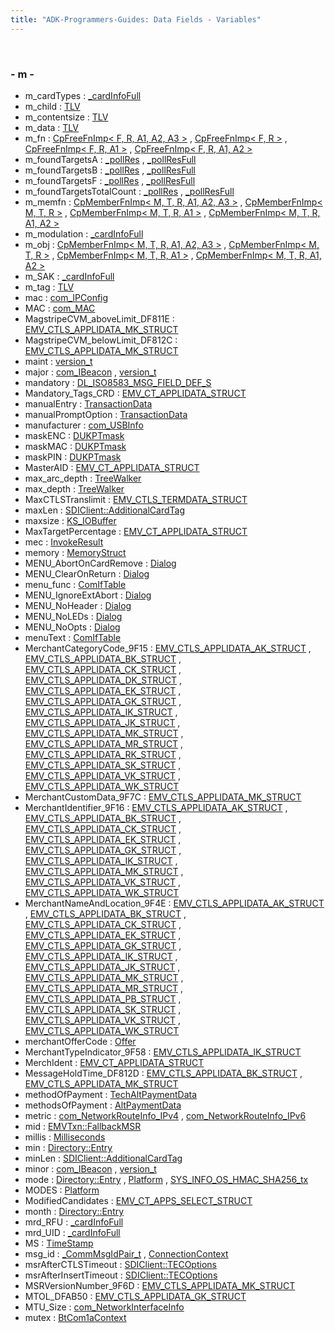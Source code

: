 ```yaml
---
title: "ADK-Programmers-Guides: Data Fields - Variables"
---
```


 

### - m -

- m_cardTypes : <a href="titusstubs_8cpp.md#af89065aa1b826be62d51e4eda9233f6a">_cardInfoFull</a>
- m_child : <a href="classvfisdi_1_1_t_l_v.md#afcc2734e12c53b8280390e586b4daf54">TLV</a>
- m_contentsize : <a href="classvfisdi_1_1_t_l_v.md#abf78ef14b931e61d33be622a0605f454">TLV</a>
- m_data : <a href="classvfisdi_1_1_t_l_v.md#a4252108bbe731880b31e853b01cd16d0">TLV</a>
- m_fn : <a href="structvficpl_1_1_cp_free_fn_imp.md#a37079a7261fff5a7c34ca2c14f8ae0eb">CpFreeFnImp< F, R, A1, A2, A3 ></a> , <a href="structvficpl_1_1_cp_free_fn_imp_3_01_f_00_01_r_01_4.md#a37079a7261fff5a7c34ca2c14f8ae0eb">CpFreeFnImp< F, R ></a> , <a href="structvficpl_1_1_cp_free_fn_imp_3_01_f_00_01_r_00_01_a1_01_4.md#a37079a7261fff5a7c34ca2c14f8ae0eb">CpFreeFnImp< F, R, A1 ></a> , <a href="structvficpl_1_1_cp_free_fn_imp_3_01_f_00_01_r_00_01_a1_00_01_a2_01_4.md#a37079a7261fff5a7c34ca2c14f8ae0eb">CpFreeFnImp< F, R, A1, A2 ></a>
- m_foundTargetsA : <a href="titusstubs_8cpp.md#a70bb89e64167bca80a50a1c13d2b1b0d">_pollRes</a> , <a href="titusstubs_8cpp.md#a70bb89e64167bca80a50a1c13d2b1b0d">_pollResFull</a>
- m_foundTargetsB : <a href="titusstubs_8cpp.md#aac77cb3d7ed3a44e4d59915a1d9774a4">_pollRes</a> , <a href="titusstubs_8cpp.md#aac77cb3d7ed3a44e4d59915a1d9774a4">_pollResFull</a>
- m_foundTargetsF : <a href="titusstubs_8cpp.md#a6216cfc662036bb5e71ac132d66c3b81">_pollRes</a> , <a href="titusstubs_8cpp.md#a6216cfc662036bb5e71ac132d66c3b81">_pollResFull</a>
- m_foundTargetsTotalCount : <a href="titusstubs_8cpp.md#abeda2a225e2cdc8bb7e4f0ab20816f23">_pollRes</a> , <a href="titusstubs_8cpp.md#abeda2a225e2cdc8bb7e4f0ab20816f23">_pollResFull</a>
- m_memfn : <a href="structvficpl_1_1_cp_member_fn_imp.md#abcfe38b083b66715c23f923ad431f27b">CpMemberFnImp< M, T, R, A1, A2, A3 ></a> , <a href="structvficpl_1_1_cp_member_fn_imp_3_01_m_00_01_t_00_01_r_01_4.md#abcfe38b083b66715c23f923ad431f27b">CpMemberFnImp< M, T, R ></a> , <a href="structvficpl_1_1_cp_member_fn_imp_3_01_m_00_01_t_00_01_r_00_01_a1_01_4.md#abcfe38b083b66715c23f923ad431f27b">CpMemberFnImp< M, T, R, A1 ></a> , <a href="structvficpl_1_1_cp_member_fn_imp_3_01_m_00_01_t_00_01_r_00_01_a1_00_01_a2_01_4.md#abcfe38b083b66715c23f923ad431f27b">CpMemberFnImp< M, T, R, A1, A2 ></a>
- m_modulation : <a href="titusstubs_8cpp.md#ad3177646bbbbd111bad7ca9dcedd63fc">_cardInfoFull</a>
- m_obj : <a href="structvficpl_1_1_cp_member_fn_imp.md#a6f761a901d378ae84d9b32b539450d34">CpMemberFnImp< M, T, R, A1, A2, A3 ></a> , <a href="structvficpl_1_1_cp_member_fn_imp_3_01_m_00_01_t_00_01_r_01_4.md#a6f761a901d378ae84d9b32b539450d34">CpMemberFnImp< M, T, R ></a> , <a href="structvficpl_1_1_cp_member_fn_imp_3_01_m_00_01_t_00_01_r_00_01_a1_01_4.md#a6f761a901d378ae84d9b32b539450d34">CpMemberFnImp< M, T, R, A1 ></a> , <a href="structvficpl_1_1_cp_member_fn_imp_3_01_m_00_01_t_00_01_r_00_01_a1_00_01_a2_01_4.md#a6f761a901d378ae84d9b32b539450d34">CpMemberFnImp< M, T, R, A1, A2 ></a>
- m_SAK : <a href="titusstubs_8cpp.md#a63a007f5e218a1730aa5ded94911a41c">_cardInfoFull</a>
- m_tag : <a href="classvfisdi_1_1_t_l_v.md#a48ed14e787b1be6dd92a2782d11a4ff4">TLV</a>
- mac : <a href="libcom_8h.md#ab819e8af2dd7aa0c074bc36d7612fe57">com_IPConfig</a>
- MAC : <a href="libcom_8h.md#a55b1e935aab0711d1c52b28dfe3c47fd">com_MAC</a>
- MagstripeCVM_aboveLimit_DF811E : <a href="group___d_e_f___c_o_n_f___a_p_p_l_i.md#a82fc51540e28fb76b48dd01347e13f43">EMV_CTLS_APPLIDATA_MK_STRUCT</a>
- MagstripeCVM_belowLimit_DF812C : <a href="group___d_e_f___c_o_n_f___a_p_p_l_i.md#adf50b490082b4ad86b03ed2e044f1b98">EMV_CTLS_APPLIDATA_MK_STRUCT</a>
- maint : <a href="svc__tms_8h.md#a5691fe120a1466105997ad02ca59436f">version_t</a>
- major : <a href="libcom_8h.md#af2ba608b39a08e490997cc5137cb7beb">com_IBeacon</a> , <a href="svc__tms_8h.md#ac8947941479c38403a09c14a60b03f01">version_t</a>
- mandatory : <a href="dl__iso8583__common_8h.md#ab695d7cb7083e770dc6d546b9ee89ac9">DL_ISO8583_MSG_FIELD_DEF_S</a>
- Mandatory_Tags_CRD : <a href="group___d_e_f___c_o_n_f___a_p_p_l_i.md#a15601aa3b54c9da3032a3ed1d43b0b6b">EMV_CT_APPLIDATA_STRUCT</a>
- manualEntry : <a href="namespacevficpl.md#acd84162ff17115f0c368209f79a3ae1b">TransactionData</a>
- manualPromptOption : <a href="namespacevficpl.md#a27bdf2bfd4e3befc9869ad6ee94c3f40">TransactionData</a>
- manufacturer : <a href="libcom_8h.md#a508f2c7f54b772a4f480611aa045f659">com_USBInfo</a>
- maskENC : <a href="namespacecom__verifone__seccmd.md#a265ae6eb1e653cae4afe50a5c0859cfb">DUKPTmask</a>
- maskMAC : <a href="namespacecom__verifone__seccmd.md#a1911d18d93391461f66196bc963138ed">DUKPTmask</a>
- maskPIN : <a href="namespacecom__verifone__seccmd.md#a47061d0956fc5e25c6ba155879822dc1">DUKPTmask</a>
- MasterAID : <a href="group___d_e_f___c_o_n_f___a_p_p_l_i.md#a4844ee77295b43631df410adb1beaf41">EMV_CT_APPLIDATA_STRUCT</a>
- max_arc_depth : <a href="classpackmanlib_1_1treewalk_1_1_tree_walker.md#a6477cbfdaff96a77de0cfe7edc1ddb11">TreeWalker</a>
- max_depth : <a href="classpackmanlib_1_1treewalk_1_1_tree_walker.md#abe0b4340c0a3ede312856c001b86d7ed">TreeWalker</a>
- MaxCTLSTranslimit : <a href="group___d_e_f___c_o_n_f___t_e_r_m.md#a3a9583914dda18129d8a82c8a1ebd679">EMV_CTLS_TERMDATA_STRUCT</a>
- maxLen : <a href="group__sdiemvct.md#a2f4a48ff5cdcf5b494bc43fa01a19b7e">SDIClient::AdditionalCardTag</a>
- maxsize : <a href="engine__keyservice_8h.md#afa6d6d7ff8f9ae9ac926aecabb311349">KS_IOBuffer</a>
- MaxTargetPercentage : <a href="group___d_e_f___c_o_n_f___a_p_p_l_i.md#ae06a2f3428cf719f7fc1523a2e2b9fce">EMV_CT_APPLIDATA_STRUCT</a>
- mec : <a href="structvficpl_1_1_invoke_result.md#a494889caa45d0a7170733fe0c5eca6e7">InvokeResult</a>
- memory : <a href="http__get__curl_8c.md#a2bd6d68918bc5a61a6c59af45597b073">MemoryStruct</a>
- MENU_AbortOnCardRemove : <a href="group___d_e_f___l_i_b_s_d_i_c_l_i_e_n_t___m_e_n_u___o_p_t_i_o_n_s.md#ga726a42a0c014963d617c2595666eb676">Dialog</a>
- MENU_ClearOnReturn : <a href="group___d_e_f___l_i_b_s_d_i_c_l_i_e_n_t___m_e_n_u___o_p_t_i_o_n_s.md#ga05465c4007b0d8ab55c7e25b790b7bdd">Dialog</a>
- menu_func : <a href="struct_com_if_table.md#a5bd8db2a976bb271c64c22dc88928ee7">ComIfTable</a>
- MENU_IgnoreExtAbort : <a href="group___d_e_f___l_i_b_s_d_i_c_l_i_e_n_t___m_e_n_u___o_p_t_i_o_n_s.md#ga5446118b690b64b793684cffa927221d">Dialog</a>
- MENU_NoHeader : <a href="group___d_e_f___l_i_b_s_d_i_c_l_i_e_n_t___m_e_n_u___o_p_t_i_o_n_s.md#gae379c86cc056cdb1b148a72a4ca203b8">Dialog</a>
- MENU_NoLEDs : <a href="group___d_e_f___l_i_b_s_d_i_c_l_i_e_n_t___m_e_n_u___o_p_t_i_o_n_s.md#gaaa7c33fec85275413e8e1bf1e449910e">Dialog</a>
- MENU_NoOpts : <a href="group___d_e_f___l_i_b_s_d_i_c_l_i_e_n_t___m_e_n_u___o_p_t_i_o_n_s.md#gaa10b8418d7abb86c78256b0c6ec076c1">Dialog</a>
- menuText : <a href="struct_com_if_table.md#a53cc0f32077f64398b7b58928b875229">ComIfTable</a>
- MerchantCategoryCode_9F15 : <a href="group___d_e_f___c_o_n_f___a_p_p_l_i.md#a84da5b354dd3258920611cde310a6682">EMV_CTLS_APPLIDATA_AK_STRUCT</a> , <a href="group___d_e_f___c_o_n_f___a_p_p_l_i.md#a84da5b354dd3258920611cde310a6682">EMV_CTLS_APPLIDATA_BK_STRUCT</a> , <a href="group___d_e_f___c_o_n_f___a_p_p_l_i.md#a84da5b354dd3258920611cde310a6682">EMV_CTLS_APPLIDATA_CK_STRUCT</a> , <a href="group___d_e_f___c_o_n_f___a_p_p_l_i.md#a84da5b354dd3258920611cde310a6682">EMV_CTLS_APPLIDATA_DK_STRUCT</a> , <a href="group___d_e_f___c_o_n_f___a_p_p_l_i.md#a84da5b354dd3258920611cde310a6682">EMV_CTLS_APPLIDATA_EK_STRUCT</a> , <a href="group___d_e_f___c_o_n_f___a_p_p_l_i.md#a84da5b354dd3258920611cde310a6682">EMV_CTLS_APPLIDATA_GK_STRUCT</a> , <a href="group___d_e_f___c_o_n_f___a_p_p_l_i.md#a84da5b354dd3258920611cde310a6682">EMV_CTLS_APPLIDATA_IK_STRUCT</a> , <a href="group___d_e_f___c_o_n_f___a_p_p_l_i.md#a84da5b354dd3258920611cde310a6682">EMV_CTLS_APPLIDATA_JK_STRUCT</a> , <a href="group___d_e_f___c_o_n_f___a_p_p_l_i.md#a84da5b354dd3258920611cde310a6682">EMV_CTLS_APPLIDATA_MK_STRUCT</a> , <a href="group___d_e_f___c_o_n_f___a_p_p_l_i.md#a84da5b354dd3258920611cde310a6682">EMV_CTLS_APPLIDATA_MR_STRUCT</a> , <a href="group___d_e_f___c_o_n_f___a_p_p_l_i.md#a84da5b354dd3258920611cde310a6682">EMV_CTLS_APPLIDATA_RK_STRUCT</a> , <a href="group___d_e_f___c_o_n_f___a_p_p_l_i.md#a84da5b354dd3258920611cde310a6682">EMV_CTLS_APPLIDATA_SK_STRUCT</a> , <a href="group___d_e_f___c_o_n_f___a_p_p_l_i.md#a84da5b354dd3258920611cde310a6682">EMV_CTLS_APPLIDATA_VK_STRUCT</a> , <a href="group___d_e_f___c_o_n_f___a_p_p_l_i.md#a84da5b354dd3258920611cde310a6682">EMV_CTLS_APPLIDATA_WK_STRUCT</a>
- MerchantCustomData_9F7C : <a href="group___d_e_f___c_o_n_f___a_p_p_l_i.md#aec9159fa9d8ddc9e72887eec78e0466a">EMV_CTLS_APPLIDATA_MK_STRUCT</a>
- MerchantIdentifier_9F16 : <a href="group___d_e_f___c_o_n_f___a_p_p_l_i.md#a97841a4ff9423ac32cff97cbd692930a">EMV_CTLS_APPLIDATA_AK_STRUCT</a> , <a href="group___d_e_f___c_o_n_f___a_p_p_l_i.md#a97841a4ff9423ac32cff97cbd692930a">EMV_CTLS_APPLIDATA_BK_STRUCT</a> , <a href="group___d_e_f___c_o_n_f___a_p_p_l_i.md#a97841a4ff9423ac32cff97cbd692930a">EMV_CTLS_APPLIDATA_CK_STRUCT</a> , <a href="group___d_e_f___c_o_n_f___a_p_p_l_i.md#a97841a4ff9423ac32cff97cbd692930a">EMV_CTLS_APPLIDATA_EK_STRUCT</a> , <a href="group___d_e_f___c_o_n_f___a_p_p_l_i.md#a97841a4ff9423ac32cff97cbd692930a">EMV_CTLS_APPLIDATA_GK_STRUCT</a> , <a href="group___d_e_f___c_o_n_f___a_p_p_l_i.md#a97841a4ff9423ac32cff97cbd692930a">EMV_CTLS_APPLIDATA_IK_STRUCT</a> , <a href="group___d_e_f___c_o_n_f___a_p_p_l_i.md#a97841a4ff9423ac32cff97cbd692930a">EMV_CTLS_APPLIDATA_MK_STRUCT</a> , <a href="group___d_e_f___c_o_n_f___a_p_p_l_i.md#a97841a4ff9423ac32cff97cbd692930a">EMV_CTLS_APPLIDATA_VK_STRUCT</a> , <a href="group___d_e_f___c_o_n_f___a_p_p_l_i.md#a97841a4ff9423ac32cff97cbd692930a">EMV_CTLS_APPLIDATA_WK_STRUCT</a>
- MerchantNameAndLocation_9F4E : <a href="group___d_e_f___c_o_n_f___a_p_p_l_i.md#acb923ec08caea6869e68eb5019ae108b">EMV_CTLS_APPLIDATA_AK_STRUCT</a> , <a href="group___d_e_f___c_o_n_f___a_p_p_l_i.md#acb923ec08caea6869e68eb5019ae108b">EMV_CTLS_APPLIDATA_BK_STRUCT</a> , <a href="group___d_e_f___c_o_n_f___a_p_p_l_i.md#acb923ec08caea6869e68eb5019ae108b">EMV_CTLS_APPLIDATA_CK_STRUCT</a> , <a href="group___d_e_f___c_o_n_f___a_p_p_l_i.md#acb923ec08caea6869e68eb5019ae108b">EMV_CTLS_APPLIDATA_EK_STRUCT</a> , <a href="group___d_e_f___c_o_n_f___a_p_p_l_i.md#acb923ec08caea6869e68eb5019ae108b">EMV_CTLS_APPLIDATA_GK_STRUCT</a> , <a href="group___d_e_f___c_o_n_f___a_p_p_l_i.md#acb923ec08caea6869e68eb5019ae108b">EMV_CTLS_APPLIDATA_IK_STRUCT</a> , <a href="group___d_e_f___c_o_n_f___a_p_p_l_i.md#acb923ec08caea6869e68eb5019ae108b">EMV_CTLS_APPLIDATA_JK_STRUCT</a> , <a href="group___d_e_f___c_o_n_f___a_p_p_l_i.md#acb923ec08caea6869e68eb5019ae108b">EMV_CTLS_APPLIDATA_MK_STRUCT</a> , <a href="group___d_e_f___c_o_n_f___a_p_p_l_i.md#acb923ec08caea6869e68eb5019ae108b">EMV_CTLS_APPLIDATA_MR_STRUCT</a> , <a href="group___d_e_f___c_o_n_f___a_p_p_l_i.md#acb923ec08caea6869e68eb5019ae108b">EMV_CTLS_APPLIDATA_PB_STRUCT</a> , <a href="group___d_e_f___c_o_n_f___a_p_p_l_i.md#acb923ec08caea6869e68eb5019ae108b">EMV_CTLS_APPLIDATA_SK_STRUCT</a> , <a href="group___d_e_f___c_o_n_f___a_p_p_l_i.md#acb923ec08caea6869e68eb5019ae108b">EMV_CTLS_APPLIDATA_VK_STRUCT</a> , <a href="group___d_e_f___c_o_n_f___a_p_p_l_i.md#acb923ec08caea6869e68eb5019ae108b">EMV_CTLS_APPLIDATA_WK_STRUCT</a>
- merchantOfferCode : <a href="classvficpl_1_1_offer.md#ace13e5fcdda9ab438a0f5fceeb17f637">Offer</a>
- MerchantTypeIndicator_9F58 : <a href="group___d_e_f___c_o_n_f___a_p_p_l_i.md#a465adca1bc35480a254eb4838faebcc3">EMV_CTLS_APPLIDATA_IK_STRUCT</a>
- MerchIdent : <a href="group___d_e_f___c_o_n_f___a_p_p_l_i.md#a3e3c059a7e2f459a449ab7e746046cf7">EMV_CT_APPLIDATA_STRUCT</a>
- MessageHoldTime_DF812D : <a href="group___d_e_f___c_o_n_f___a_p_p_l_i.md#a1b020166d324dd6547910c8a661ee8e0">EMV_CTLS_APPLIDATA_BK_STRUCT</a> , <a href="group___d_e_f___c_o_n_f___a_p_p_l_i.md#a1b020166d324dd6547910c8a661ee8e0">EMV_CTLS_APPLIDATA_MK_STRUCT</a>
- methodOfPayment : <a href="namespacevficpl.md#a8fc8d093ffe50554a4ab86b8bfbe3e35">TechAltPaymentData</a>
- methodsOfPayment : <a href="namespacevficpl.md#ae441e675383c83cbaf2e4fefd487294f">AltPaymentData</a>
- metric : <a href="libcom_8h.md#af6cb789cb8426e86b1a2ae828cf00828">com_NetworkRouteInfo_IPv4</a> , <a href="libcom_8h.md#af6cb789cb8426e86b1a2ae828cf00828">com_NetworkRouteInfo_IPv6</a>
- mid : <a href="structvfisdi_1_1_e_m_v_txn.md#ae7e18f9a317db7063e35ef5a5d4bd5f7">EMVTxn::FallbackMSR</a>
- millis : <a href="classvficom_1_1_milliseconds.md#a8105deb555f186cc210ace74c38a50d6">Milliseconds</a>
- min : <a href="struct_directory_1_1_entry.md#a9b6e0d1177f74dafd99583456cdd53c4">Directory::Entry</a>
- minLen : <a href="group__sdiemvct.md#af31e4223ee1efad8111aecc0893b88aa">SDIClient::AdditionalCardTag</a>
- minor : <a href="libcom_8h.md#a6f72c31a8bb281310bd6189bc9b29bd0">com_IBeacon</a> , <a href="svc__tms_8h.md#aec7b96885baf2e6f10efbdef9d935a0b">version_t</a>
- mode : <a href="struct_directory_1_1_entry.md#a79f1aed8545a4399ce7dbcbe5d0a38f5">Directory::Entry</a> , <a href="classpackmanlib_1_1platform_1_1_platform.md#a1a6b6fb557d8d37d59700faf4e4c9167">Platform</a> , <a href="libsecins_8h.md#a1a6b6fb557d8d37d59700faf4e4c9167">SYS_INFO_OS_HMAC_SHA256_tx</a>
- MODES : <a href="classpackmanlib_1_1platform_1_1_platform.md#a54e9ae393c97cba8f0d9061e504028c8">Platform</a>
- ModifiedCandidates : <a href="group___a_d_k___t_r_x___e_x_e_c.md#a4fe0d7ada26ddf2370e623d67a5f00d4">EMV_CT_APPS_SELECT_STRUCT</a>
- month : <a href="struct_directory_1_1_entry.md#a4900720b55a67c901372712af062d615">Directory::Entry</a>
- mrd_RFU : <a href="titusstubs_8cpp.md#a3f8dd64c1e4913798a204104e570a9e7">_cardInfoFull</a>
- mrd_UID : <a href="titusstubs_8cpp.md#aa5047bd14dc5e1f2201b3a27b5792e5e">_cardInfoFull</a>
- MS : <a href="classsdi_1_1_time_stamp.md#af8efbdf5651c7a9db8f251bbae6a395a">TimeStamp</a>
- msg_id : <a href="_v_h_q_utils__shared_8c.md#a7c5412e7c7f912fb5227340db18aae97">_CommMsgIdPair_t</a> , <a href="class_connection_context.md#a1740ac5ffae37a5c997160c0e10625f2">ConnectionContext</a>
- msrAfterCTLSTimeout : <a href="group__sdicrd.md#ae17aed990888a94b6d532424b470eee2">SDIClient::TECOptions</a>
- msrAfterInsertTimeout : <a href="group__sdicrd.md#a1c95b5388b27d15385e4e98efa0ebea4">SDIClient::TECOptions</a>
- MSRVersionNumber_9F6D : <a href="group___d_e_f___c_o_n_f___a_p_p_l_i.md#adfde93ebf20039feac2f95c2d0184277">EMV_CTLS_APPLIDATA_MK_STRUCT</a>
- MTOL_DFAB50 : <a href="group___d_e_f___c_o_n_f___a_p_p_l_i.md#ae3e0a5935877843b845d87ecab5c0ae5">EMV_CTLS_APPLIDATA_GK_STRUCT</a>
- MTU_Size : <a href="libcom_8h.md#ac2683534ca6c20d94d6a871f5f7ea012">com_NetworkInterfaceInfo</a>
- mutex : <a href="struct_bt_com1a_context.md#a4acff8232e4aec9cd5c6dc200ac55ef3">BtCom1aContext</a>
